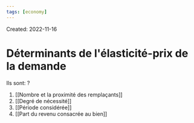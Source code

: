 ```yaml
---
tags: [economy] 
---
```

Created: 2022-11-16

# Déterminants de l'élasticité-prix de la demande
Ils sont:
?
1. [[Nombre et la proximité des remplaçants]]
2. [[Degré de nécessité]]
3. [[Période considérée]]
4. [[Part du revenu consacrée au bien]]
<!--SR:!2022-11-19,1,210-->